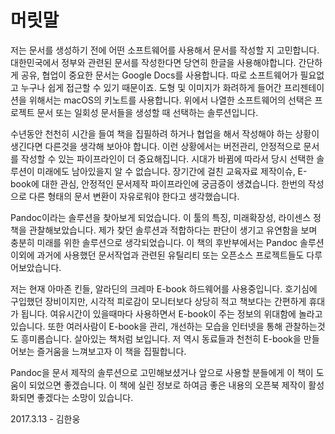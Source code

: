 # 머릿말
저는 문서를 생성하기 전에 어떤 소프트웨어를 사용해서 문서를 작성할 지 고민합니다.
대한민국에서 정부와 관련된 문서를 작성한다면 당연히 한글을 사용해야합니다.
간단하게 공유, 협업이 중요한 문서는 Google Docs를 사용합니다.
따로 소프트웨어가 필요없고 누구나 쉽게 접근할 수 있기 때문이죠.
도형 및 이미지가 화려하게 들어간 프리젠테이션을 위해서는 macOS의 키노트를 사용합니다.
위에서 나열한 소프트웨어의 선택은 프로젝트 문서 또는 일회성 문서들을  생성할 때 선택하는 솔루션입니다.

수년동안 천천히 시간을 들여 책을 집필하려 하거나
협업을 해서 작성해야 하는 상황이 생긴다면 다른것을 생각해 보아야 합니다.
이런 상황에서는 버전관리, 안정적으로 문서를 작성할 수 있는 파이프라인이 더 중요해집니다.
시대가 바뀜에 따라서 당시 선택한 솔루션이 미래에도 남아있을지 알 수 없습니다.
장기간에 걸친 교육자료 제작이슈, E-book에 대한 관심,
안정적인 문서제작 파이프라인에 궁금증이 생겼습니다.
한번의 작성으로 다른 형태의 문서 변환이 자유로워야 한다고 생각했습니다.

Pandoc이라는 솔루션을 찾아보게 되었습니다.
이 툴의 특징, 미래확장성, 라이센스 정책을 관찰해보았습니다.
제가 찾던 솔루션과 적합하다는 판단이 생기고 유연함을 보며 
충분히 미래를 위한 솔루션으로 생각되었습니다.
이 책의 후반부에서는 Pandoc 솔루션 이외에 과거에 사용했던 문서작업과 관련된
유틸리티 또는 오픈소스 프로젝트들도 다루어보았습니다.

저는 현재 아마존 킨들, 알라딘의 크레마 E-book 하드웨어를 사용중입니다.
호기심에 구입했던 장비이지만, 시각적 피로감이 모니터보다 상당히 적고
책보다는 간편하게 휴대가 됩니다.
여유시간이 있을때마다 사용하면서 E-book이 주는 정보의 위대함에 놀라고 있습니다.
또한 여러사람이 E-book을 관리, 개선하는 모습을 인터넷을 통해 관찰하는것도 흥미롭습니다.
살아있는 책처럼 보입니다.
저 역시 동료들과 천천히 E-book을 만들어보는 즐거움을 느껴보고자 이 책을 집필합니다.

Pandoc을 문서 제작의 솔루션으로 고민해보셨거나 
앞으로 사용할 분들에게 이 책이 도움이 되었으면 좋겠습니다.
이 책에 실린 정보로 하여금 좋은 내용의 오픈북 제작이 활성화되면 좋겠다는 소망이 있습니다.

2017.3.13 - 김한웅
